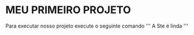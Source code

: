 # MEU PRIMEIRO PROJETO

Para executar nosso projeto execute o seguinte comando
'''
A Ste é linda
'''
